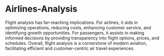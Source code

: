# Airlines-Analysis
Flight analysis has far-reaching implications. For airlines, it aids in optimizing operations, reducing costs, enhancing customer service, and identifying growth opportunities.
For passengers, it assists in making informed decisions by providing transparency into flight options, prices, and schedules.
Overall, flight analysis is a cornerstone of modern aviation, facilitating efficient and customer-centric air travel experiences.


